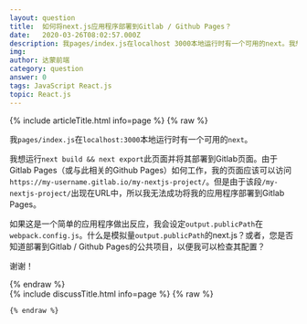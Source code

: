 ```yaml
---
layout: question
title:  如何将next.js应用程序部署到Gitlab / Github Pages？
date:   2020-03-26T08:02:57.000Z
description: 我pages/index.js在localhost 3000本地运行时有一个可用的next。我想运行next build && next export...
img: 
author: 达蒙前端
category: question
answer: 0
tags: JavaScript React.js
topic: React.js
---
```

<div class="article-root">
  <div class="article">
    {% include articleTitle.html info=page %}
    {% raw %}
    <div class="article-content"><p><font style="vertical-align: inherit;"><font style="vertical-align: inherit;">我</font></font><code>pages/index.js</code><font style="vertical-align: inherit;"><font style="vertical-align: inherit;">在</font></font><code>localhost:3000</code><font style="vertical-align: inherit;"><font style="vertical-align: inherit;">本地运行时</font><font style="vertical-align: inherit;">有一个</font><font style="vertical-align: inherit;">可用的</font></font><code>next</code><font style="vertical-align: inherit;"><font style="vertical-align: inherit;">。</font></font></p>

<p><font style="vertical-align: inherit;"><font style="vertical-align: inherit;">我想运行</font></font><code>next build &amp;&amp; next export</code><font style="vertical-align: inherit;"><font style="vertical-align: inherit;">此页面并将其部署到Gitlab页面。</font><font style="vertical-align: inherit;">由于Gitlab Pages（或与此相关的Github Pages）如何工作，我的页面应该可以访问</font></font><code>https://my-username.gitlab.io/my-nextjs-project/</code><font style="vertical-align: inherit;"><font style="vertical-align: inherit;">。</font><font style="vertical-align: inherit;">但是由于该段</font></font><code>/my-nextjs-project/</code><font style="vertical-align: inherit;"><font style="vertical-align: inherit;">出现在URL中，所以我无法成功将我的应用程序部署到Gitlab Pages。</font></font></p>

<p><font style="vertical-align: inherit;"><font style="vertical-align: inherit;">如果这是一个简单的应用程序做出反应，我会设定</font></font><code>output.publicPath</code><font style="vertical-align: inherit;"><font style="vertical-align: inherit;">在</font></font><code>webpack.config.js</code><font style="vertical-align: inherit;"><font style="vertical-align: inherit;">。</font><font style="vertical-align: inherit;">什么是模拟量</font></font><code>output.publicPath</code><font style="vertical-align: inherit;"><font style="vertical-align: inherit;">的next.js？</font><font style="vertical-align: inherit;">或者，您是否知道部署到Gitlab / Github Pages的公共项目，以便我可以检查其配置？</font></font></p>

<p><font style="vertical-align: inherit;"><font style="vertical-align: inherit;">谢谢！</font></font></p></div>
    {% endraw %}
  </div>

  <div class="discuss-wrapper">
    {% include discussTitle.html info=page %}
    {% raw %}
    
    {% endraw %}
  </div>
<div>
